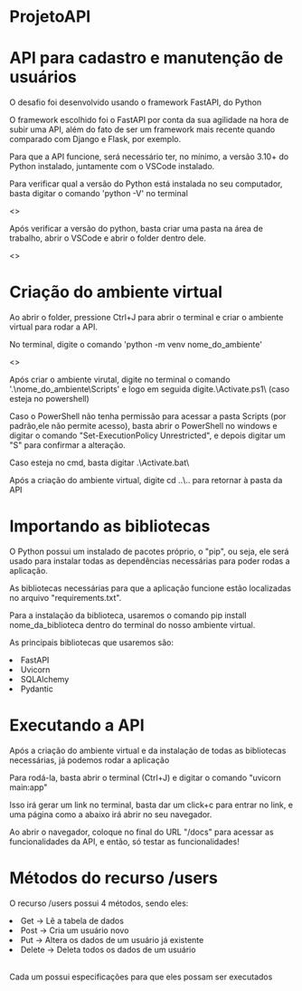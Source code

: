 # ProjetoAPI

<h1>API para cadastro e manutenção de usuários</h1>

<p>O desafio foi desenvolvido usando o framework FastAPI, do Python</p>
<p>O framework escolhido foi o FastAPI por conta da sua agilidade na hora de subir uma API, além do fato de ser um framework mais recente quando comparado com Django e Flask, por exemplo.</p>

<p>Para que a API funcione, será necessário ter, no mínimo, a versão 3.10+ do Python instalado, juntamente com o VSCode instalado.</p>

<p>Para verificar qual a versão do Python está instalada no seu computador, basta digitar o comando 'python -V' no terminal</p>
<>

<p>Após verificar a versão do python, basta criar uma pasta na área de trabalho, abrir o VSCode e abrir o folder dentro dele.</p>
<>

<h1>Criação do ambiente virtual</h1>
<p>Ao abrir o folder, pressione Ctrl+J para abrir o terminal e criar o ambiente virtual para rodar a API.</p>
<p>No terminal, digite o comando 'python -m venv nome_do_ambiente'</p>
<>

<p>Após criar o ambiente virutal, digite no terminal o comando '.\nome_do_ambiente\Scripts' e logo em seguida digite.\Activate.ps1\ (caso esteja no powershell)</p>
<p>Caso o PowerShell não tenha permissão para acessar a pasta Scripts (por padrão,ele não permite acesso), basta abrir o PowerShell no windows e digitar o comando "Set-ExecutionPolicy Unrestricted", e depois digitar um "S" para confirmar a alteração.</p>

<p>Caso esteja no cmd, basta digitar .\Activate.bat\</p>

<p>Após a criação do ambiente virtual, digite cd ..\.. para retornar à pasta da API</p>

<h1>Importando as bibliotecas</h1>
<p>O Python possui um instalado de pacotes próprio, o "pip", ou seja, ele será usado para instalar todas as dependências necessárias para poder rodas a aplicação.</p>

<p>As bibliotecas necessárias para que a aplicação funcione estão localizadas no arquivo "requirements.txt".</p>
<p>Para a instalação da biblioteca, usaremos o comando pip install nome_da_biblioteca dentro do terminal do nosso ambiente virtual.</p>

<p>As principais bibliotecas que usaremos são:</p>
<li>FastAPI</li>
<li>Uvicorn</li>
<li>SQLAlchemy</li>
<li>Pydantic</li>

<h1>Executando a API</h1>
<p>Após a criação do ambiente virtual e da instalação de todas as bibliotecas necessárias, já podemos rodar a aplicação</p>
<p>Para rodá-la, basta abrir o terminal (Ctrl+J) e digitar o comando "uvicorn main:app"</p>
<p>Isso irá gerar um link no terminal, basta dar um click+c para entrar no link, e uma página como a abaixo irá abrir no seu navegador.</p>

<p>Ao abrir o navegador, coloque no final do URL "/docs" para acessar as funcionalidades da API, e então, só testar as funcionalidades!</p>

<h1>Métodos do recurso /users</h1>
<p>O recurso /users possui 4 métodos, sendo eles:</p>
<li>Get -> Lê a tabela de dados</li>
<li>Post -> Cria um usuário novo</li>
<li>Put -> Altera os dados de um usuário já existente</li>
<li>Delete -> Deleta todos os dados de um usuário</li>
<br>
<p>Cada um possui especificações para que eles possam ser executados</p>
